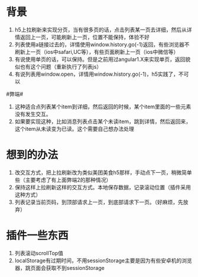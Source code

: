 # 背景 #
1. h5上拉刷新来实现分页，当有很多页的话，点击列表某一页去详细，然后从详情返回上一页，可能刷新上一页，位置不能保持，体验不好
2. 列表使用a链接过去的，详情使用window.history.go(-1)返回，有些浏览器不刷新上一页（ios中safari,UC等），有些页面刷新上一页（ios中微信等）
3. 有说使用单页的话，可以保持。但是之前用过angular1.X来实现单页，返回貌似也有这个问题（重新执行了列表js）
4. 有说列表用window.open，详情用window.history.go(-1)，h5实践了，不可以

#弊端#
1. 这种适合点列表某个item到详细，然后返回的时候，某个item里面的一些元素没有发生交互。
2. 如果要实现这种，比如消息列表点击某个未读item，跳到详情，然后返回来，这个item从未读变为已读。这个需要自己想办法处理

# 想到的办法 #
1. 改交互方式，把上拉刷新改为类似美团美食h5那样，手动点下一页，稍微简单些（主要考虑了有上面弊端2的那种情况）
2. 保持这样上拉刷新这样的交互方式。本地保存数据，记录滚动位置（插件采用这种方式）
3. 列表记录当前页码，到顶部请求上一页，到底部请求下一页。（好麻烦，先放弃）

# 插件一些东西 #
1. 列表滚动scrollTop值
2. localStorage有过期时间，不用sessionStorage主要是因为有些安卓机的浏览器，跳页面会获取不到sessionStorage